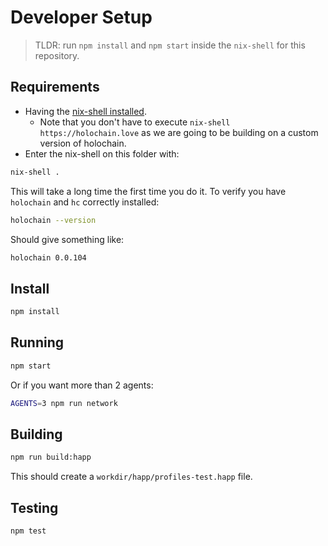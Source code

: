 # Developer Setup

> TLDR: run `npm install` and `npm start` inside the `nix-shell` for this repository.

## Requirements

- Having the [nix-shell installed](https://developer.holochain.org/docs/install/#install-the-nix-package-manager).
  - Note that you don't have to execute `nix-shell https://holochain.love` as we are going to be building on a custom version of holochain.
- Enter the nix-shell on this folder with:

```bash
nix-shell .
```

This will take a long time the first time you do it. To verify you have `holochain` and `hc` correctly installed:

```bash
holochain --version
```

Should give something like:

```bash
holochain 0.0.104
```

## Install

```bash
npm install
```

## Running

```bash
npm start
```

Or if you want more than 2 agents:

```bash
AGENTS=3 npm run network
```

## Building

```bash
npm run build:happ
```

This should create a `workdir/happ/profiles-test.happ` file.

## Testing

```bash
npm test
```
